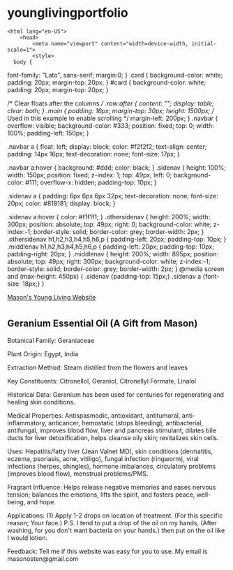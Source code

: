 # younglivingportfolio
<!DOCTYPE html>
	<html lang="en-US">
		<head>
			<meta name="viewport" content="width=device-width, initial-scale=1">
			<style>
      body {
  font-family: "Lato", sans-serif;
  margin:0;
}
.card {
     background-color: white;
     padding: 20px;
     margin-top: 20px;
}
#card {
     background-color: white;
     padding: 20px;
     margin-top: 20px;
}

/* Clear floats after the columns */
.row:after {
    content: "";
    display: table;
    clear: both;
}
.main {
  padding: 16px;
  margin-top: 30px;
  height: 1500px; /* Used in this example to enable scrolling */
  margin-left: 200px;
}
.navbar {
  overflow: visible;
  background-color: #333;
  position: fixed;
  top: 0;
  width: 100%;
  padding-left: 150px;
}

.navbar a {
  float: left;
  display: block;
  color: #f2f2f2;
  text-align: center;
  padding: 14px 16px;
  text-decoration: none;
  font-size: 17px;
}

.navbar a:hover {
  background: #ddd;
  color: black;
}
.sidenav {
  height: 100%;
  width: 150px;
  position: fixed;
  z-index: 1;
  top: 49px;
  left: 0;
  background-color: #111;
  overflow-x: hidden;
  padding-top: 10px;
}

.sidenav a {
  padding: 6px 6px 6px 32px;
  text-decoration: none;
  font-size: 20px;
  color: #818181;
  display: block;
}

.sidenav a:hover {
  color: #f1f1f1;
}
.othersidenav {
  height: 200%;
  width: 300px;
  position: absolute;
  top: 49px;
  right: 0;
  background-color: white;
  z-index:-1;
  border-style: solid;
  border-color: grey;
  border-width: 2px;
}
.othersidenav h1,h2,h3,h4,h5,h6,p {
	padding-left: 20px;
	padding-top: 10px;
}
.middlenav h1,h2,h3,h4,h5,h6,p {
	padding-left: 20px;
	padding-top: 10px;
	padding-right: 20px;
}
.middlenav {
  height: 200%;
  width: 895px;
  position: absolute;
  top: 49px;
  right: 300px;
  background-color: white;
  z-index:-1;
  border-style: solid;
  border-color: grey;
  border-width: 2px;
}
@media screen and (max-height: 450px) {
  .sidenav {padding-top: 15px;}
  .sidenav a {font-size: 18px;}
}
      </style>
		</head>
		<body>

<div class="navbar">
  <a href="#home">Mason's Young Living Website</a>
</div>
		
<div class="sidenav">
  <a href="home.html"></a>
</div>

<div class="othersidenav">
	<h1></h1>
</div>
<div class="middlenav">
	<h2>Geranium Essential Oil (A Gift from Mason)</h2>
	<p>Botanical Family: Geraniaceae
	</p>
	<p>Plant Origin: Egypt, India
	</p>
	<p>Extraction Method: Steam distilled from the flowers and leaves
	</p>
	<p>Key Constituents: Citronellol, Geraniol, Citronellyl Formate, Linalol
	</p>
	<p>Historical Data: Geranium has been used for centuries for regenerating and healing skin conditions.
	</p>
	<p>Medical Properties: Antispasmodic, antioxidant, antitumoral, anti-inflammatory, anticancer, hemostatic (stops bleeding), antibacterial, antifungal, improves blood flow, liver and pancreas stimulant, dilates bile ducts for liver detoxification, helps cleanse oily skin; revitalizes skin cells.
	</p>
	<p>Uses: Hepatitis/fatty liver (Jean Valnet MD), skin conditions (dermatitis, eczema, psoriasis, acne, vitiligo), fungal infection (ringworm), viral infections (herpes, shingles), hormone imbalances, circulatory problems (improves blood flow), menstrual problems/PMS.
	</p>
	<p>Fragrant Influence: Helps release negative memories and eases nervous tension; balances the emotions, lifts the spirit, and fosters peace, well-being, and hope.
	</p>
	<p>Applications: (1) Apply 1-2 drops on location of treatment. (For this specific reason; Your face.) P.S. I tend to put a drop of the oil on my hands, (After washing, for you don't want bacteria on your hands.) then put on the oil like I would lotion.
	</p>
	<p>Feedback: Tell me if this website was easy for you to use. My email is masonosten@gmail.com
	</p>
</div>
		</body>
	</html>
